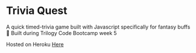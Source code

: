 # Trivia Quest

A quick timed-trivia game built with Javascript specifically for fantasy buffs :crystal_ball:
Built during Trilogy Code Bootcamp week 5

Hosted on Heroku [Here](https://pacific-retreat-92343.herokuapp.com/)
